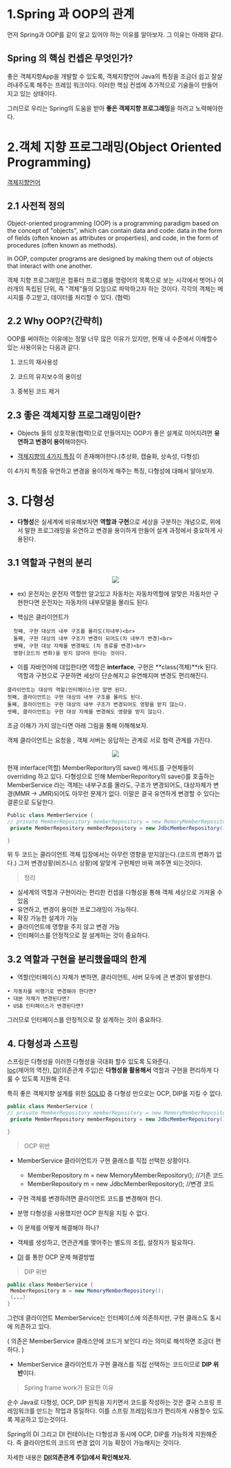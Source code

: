 # 1.Spring 과 OOP의 관계

먼저 Spring과 OOP를 같이 알고 있어야 하는 이유를 알아보자. 그 이유는 아래와 같다.

## Spring 의 핵심 컨셉은 무엇인가?

좋은 객체지향App을 개발할 수 있도록, 객체지향언어 Java의 특징을 조금더 쉽고 잘살려내주도록 해주는 프레임 워크이다. 이러한 핵심 컨셉에 추가적으로 기술들이 만들어 지고 있는 상태이다.

그러므로 우리는 Spring의 도움을 받아 **좋은 객체지향 프로그래밍**을 하려고 노력해야한다.

# 2.객체 지향 프로그래밍(Object Oriented Programming)

[객체지향언어](https://github.com/steadykyu/TIL/blob/master/Java/객체지향언어.md)

## 2.1 사전적 정의

Object-oriented programming (OOP) is a programming paradigm based on the concept of "objects", which can contain data and code: data in the form of fields (often known as attributes or properties), and code, in the form of procedures (often known as methods).

In OOP, computer programs are designed by making them out of objects that interact with one another.

객체 지향 프로그래밍은 컴퓨터 프로그램을 명령어의 목록으로 보는 시각에서 벗어나 여러개의 독립된 단위, 즉 "객체"들의 모임으로 파악하고자 하는 것이다. 각각의 객체는 메시지를 주고받고, 데이터를 처리할 수 있다. (협력)

## 2.2 Why OOP?(간략히)

OOP를 써야하는 이유에는 정말 너무 많은 이유가 있지만, 현재 내 수준에서 이해할수 있는 사용이유는 다음과 같다.

1. 코드의 재사용성

2. 코드의 유지보수의 용이성

3. 중복된 코드 제거

## 2.3 좋은 객체지향 프로그래밍이란?

- Objects 들의 상호작용(협력)으로 만들어지는 OOP가 좋은 설계로 이어지려면 **유연하고 변경이 용이**해야한다.

- [객체지향의 4가지 특징](https://github.com/steadykyu/TIL/blob/master/OOP/OOP%EC%9D%98_4%EA%B0%80%EC%A7%80%ED%8A%B9%EC%A7%95.md) 이 존재해야한다.(추상화, 캡슐화, 상속성, 다형성)

이 4가지 특징중 유연하고 변경을 용이하게 해주는 특징, 다형성에 대해서 알아보자.

# 3. 다형성

- **다형성**은 실세계에 비유해보자면 **역할과 구현**으로 세상을 구분하는 개념으로, 위에서 말한 프로그래밍을 유연하고 변경을 용이하게 만들어 설계 과정에서 중요하게 사용된다.

## 3.1 역할과 구현의 분리

<p align= "center">
<img src= "https://github.com/steadykyu/TIL/blob/master/spring/img/OandS_1.png">
</p>

- ex) 운전자는 운전자 역할만 알고있고 자동차는 자동차역할에 알맞은 자동차만 구현한다면 운전자는 자동차의 내부모델을 몰라도 된다.

- 핵심은 클라이언트가 <br>

```
  첫째, 구현 대상의 내부 구조를 몰라도(차내부)<br>
  둘째, 구현 대상의 내부 구조가 변경이 되어도(차 내부가 변경)<br>
  셋째, 구현 대상 자체를 변경해도 (차 종류를 변경)<br>
  영향(코드의 변화)을 받지 않아야 한다는 것이다.
```

- 이를 자바언어에 대입한다면 역할은 **interface**, 구현은 **class(객체)**rk 된다. 역할과 구현으로 구분하면 세상이 단순해지고 유연해지며 변경도 편리해진다.

```
클라이언트는 대상의 역할(인터페이스)만 알면 된다.
첫째, 클라이언트는 구현 대상의 내부 구조를 몰라도 된다.
둘째, 클라이언트는 구현 대상의 내부 구조가 변경되어도 영향을 받지 않는다.
셋째, 클라이언트는 구현 대상 자체를 변경해도 영향을 받지 않는다.
```

조금 이해가 가지 않는다면 아래 그림을 통해 이해해보자.

객체 클라이언트는 요청을 , 객체 서버는 응답하는 관계로 서로 협력 관계를 가진다.

<p align= "center">
<img src= "https://github.com/steadykyu/TIL/blob/master/spring/img/OandS_2.png">
</p>

현재 interface(역할) MemberReporitory의 save() 메서드를 구현체들이 overriding 하고 있다. 다형성으로 인해 MemberReporitory의 save()를 호출하는 MemberService 라는 객체는 내부구조를 몰라도, 구조가 변경되어도, 대상자체가 변경(MMR -> JMR)되어도 아무런 문제가 없다. 이말은 결국 유연하게 변경할 수 있다는 결론으로 도달한다.

```java
Public class MemberService {
// private MemberRepository memberRepository = new MemoryMemberRepository();
 private MemberRepository memberRepository = new JdbcMemberRepository();

}
```

위 두 코드는 클라이언트 객체 입장에서는 아무런 영향을 받지않는다.(코드의 변화가 없다.) 그저 변경상황(비즈니스 상황)에 알맞게 구현체만 바꿔 껴주면 되는것이다.

> 정리

- 실세계의 역할과 구현이라는 편리한 컨셉을 다형성을 통해 객체 세상으로 가져올 수 있음
- 유연하고, 변경이 용이한 프로그래밍이 가능하다.
- 확장 가능한 설계가 가능
- 클라이언트에 영향을 주지 않고 변경 가능
- 인터페이스를 안정적으로 잘 설계하는 것이 중요하다.

## 3.2 역할과 구현을 분리했을때의 한계

- 역할(인터페이스) 자체가 변하면, 클라이언트, 서버 모두에 큰 변경이 발생한다.

```
• 자동차를 비행기로 변경해야 한다면?
• 대본 자체가 변경된다면?
• USB 인터페이스가 변경된다면?
```

그러므로 인터페이스를 안정적으로 잘 설계하는 것이 중요하다.

## 4. 다형성과 스프링

스프링은 다형성을 이러한 다형성을 극대화 할수 있도록 도와준다.<br>
[Ioc](https://github.com/steadykyu/TIL/blob/master/spring/IOC.md)(제어의 역전), [DI](https://github.com/steadykyu/TIL/blob/master/spring/DI.md)(의존관계 주입)은 **다형성을 활용해서** 역할과 구현을 편리하게 다룰 수 있도록 지원해 준다.

특히 좋은 객체지향 설계를 위한 [SOLID](https://github.com/steadykyu/TIL/blob/master/spring/SOLID.md) 중 다형성 만으로는 OCP, DIP를 지킬 수 없다.

```java
public class MemberService {
// private MemberRepository memberRepository = new MemoryMemberRepository();
 private MemberRepository memberRepository = new JdbcMemberRepository();

}
```

> OCP 위반

- MemberService 클라이언트가 구현 클래스를 직접 선택한 상황이다.
  - MemberRepository m = new MemoryMemberRepository(); //기존 코드
  - MemberRepository m = new JdbcMemberRepository(); //변경 코드
- 구현 객체를 변경하려면 클라이언트 코드를 변경해야 한다.
- 분명 다형성을 사용했지만 OCP 원칙을 지킬 수 없다.
- 이 문제를 어떻게 해결해야 하나?
- 객체를 생성하고, 연관관계를 맺어주는 별도의 조립, 설정자가 필요하다.

- [DI](https://github.com/steadykyu/TIL/blob/master/spring/DI.md) 를 통한 OCP 문제 해결방법

> DIP 위반

```java
public class MemberService {
 MemberRepository m = new MemoryMemberRepository();
 (...)
}
```

그런데 클라이언트 MemberService는 인터페이스에 의존하지만, 구현 클래스도 동시에 의존하고 있다.

( 의존은 MemberService 클래스안에 코드가 보인다 라는 의미로 해석하면 조금더 편하다. )

- MemberService 클라이언트가 구현 클래스를 직접 선택하는 코드이므로 **DIP 위반**이다.

> Spring frame work가 필요한 이유

순수 Java로 다형성, OCP, DIP 원칙을 지키면서 코드를 작성하는 것은 결국 스프링 프레임워크를 만드는 작업과 동일하다. 이를 스프링 프레임워크가 편리하게 사용할수 있도록 제공하고 있는것이다.

Spring의 DI 그리고 DI 컨테이너는 다형성과 동시에 OCP, DIP를 가능하게 지원해준다.
즉 클라이언트의 코드의 변경 없이 기능 확장이 가능해지는 것이다.<br>

자세한 내용은 **[DI](https://github.com/steadykyu/TIL/blob/master/spring/DI.md)(의존관계 주입)에서 확인해보자.**
